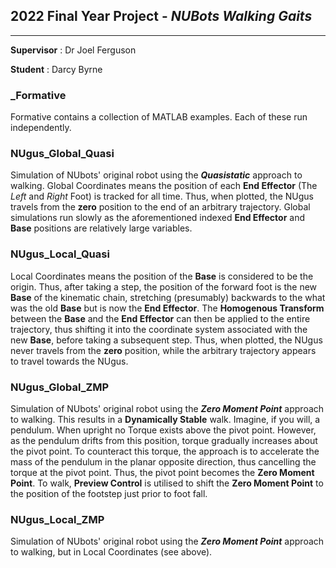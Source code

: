 ## **2022 Final Year Project** - *NUBots Walking Gaits*
***
**Supervisor**
: Dr Joel Ferguson

**Student**
: Darcy Byrne

### **_Formative**
Formative contains a collection of MATLAB examples. Each of these run independently.

### **NUgus_Global_Quasi**
Simulation of NUbots' original robot using the ***Quasistatic*** approach to walking. Global Coordinates means the position of each **End Effector** (The *Left* and *Right* Foot) is tracked for all time. Thus, when plotted, 
the NUgus travels from the **zero** position to the end of an arbitrary trajectory. Global simulations run slowly as the aforementioned indexed **End Effector** and **Base** positions are relatively large variables.

### **NUgus_Local_Quasi**
Local Coordinates means the position of the **Base** is considered to be the origin.
Thus, after taking a step, the position of the forward foot is the new **Base** of the kinematic chain, stretching (presumably) backwards to the what was the old **Base** but is now the **End Effector**. The **Homogenous Transform** between the **Base** and the **End Effector** can then be applied to the entire trajectory, thus shifting it into the coordinate system associated with the new **Base**, before
taking a subsequent step. Thus, when plotted, the NUgus never travels from the **zero** position, while the arbitrary trajectory appears to travel towards the NUgus.

### **NUgus_Global_ZMP**
Simulation of NUbots' original robot using the ***Zero Moment Point*** approach to walking. This results in a **Dynamically Stable** walk. Imagine, if you will, a pendulum. When upright no Torque exists above the pivot point. However, as the pendulum drifts from this position, torque gradually increases about the pivot point. To counteract this torque, the approach is to accelerate the mass of the pendulum in the planar opposite direction, thus cancelling the torque at the pivot point. Thus, the pivot point becomes the **Zero Moment Point**. To walk, **Preview Control** is utilised to shift the **Zero Moment Point** to the position of the 
footstep just prior to foot fall.

### **NUgus_Local_ZMP**
Simulation of NUbots' original robot using the ***Zero Moment Point*** approach to walking, but in Local Coordinates (see above).